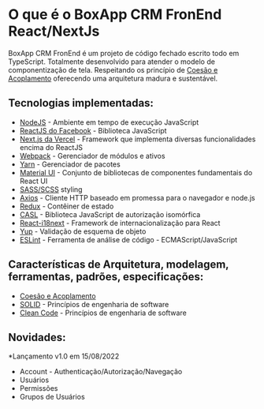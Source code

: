 # O que é o BoxApp CRM FronEnd React/NextJs

BoxApp CRM FronEnd é um projeto de código fechado escrito todo em TypeScript.
Totalmente desenvolvido para atender o modelo de componentização de tela.
Respeitando os princípio de [Coesão e Acoplamento](https://engineering.contaazul.com/princ%C3%ADpios-solid-srp-e-sopa-de-letrinhas-d569fd0f80d9)
oferecendo uma arquitetura madura e sustentável.

## Tecnologias implementadas:

* [NodeJS](https://github.com/nodejs/node) - Ambiente em tempo de execução JavaScript
* [ReactJS do Facebook](https://github.com/facebook/react) - Biblioteca JavaScript
* [Next.js da Vercel](https://nextjs.org/) - Framework que implementa diversas funcionalidades encima do ReactJS
* [Webpack](https://webpack.js.org/) - Gerenciador de módulos e ativos
* [Yarn](https://github.com/yarnpkg/yarn) - Gerenciador de pacotes
* [Material UI](https://github.com/mui/material-ui) - Conjunto de bibliotecas de componentes fundamentais do React UI 
* [SASS/SCSS](https://sass-lang.com/) styling
* [Axios](https://github.com/axios/axios) - Cliente HTTP baseado em promessa para o navegador e node.js
* [Redux](https://github.com/reduxjs/react-redux) - Contêiner de estado
* [CASL](https://github.com/stalniy/casl) - Biblioteca JavaScript de autorização isomórfica
* [React-i18next](https://github.com/i18next/react-i18next) - Framework de internacionalização para React
* [Yup](https://github.com/jquense/yup) - Validação de esquema de objeto
* [ESLint](https://github.com/eslint/eslint) - Ferramenta de análise de código - ECMAScript/JavaScript

## Características de Arquitetura, modelagem, ferramentas, padrões, especificações:

* [Coesão e Acoplamento]((https://engineering.contaazul.com/princ%C3%ADpios-solid-srp-e-sopa-de-letrinhas-d569fd0f80d9))
* [SOLID](https://engineering.contaazul.com/princ%C3%ADpios-solid-srp-e-sopa-de-letrinhas-d569fd0f80d9) - Princípios de engenharia de software
* [Clean Code](https://github.com/sigespweb22/clean-code-javascript) - Princípios de engenharia de software

## Novidades:

 *Lançamento v1.0 em 15/08/2022
  * Account - Authenticação/Autorização/Navegação
  * Usuários
  * Permissões
  * Grupos de Usuários

